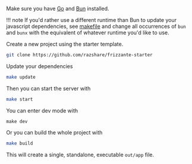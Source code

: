Make sure you have [Go](https://go.dev/doc/install) and [Bun](https://bun.sh/) installed.

!!! note
    If you'd rather use a different runtime than Bun to update your javascript dependencies, see [makefile](https://github.com/razshare/frizzante-starter/blob/main/makefile) and change all occurrences of `bun` and `bunx` with the equivalent of whatever runtime you'd like to use.


Create a new project using the starter template.

```bash
git clone https://github.com/razshare/frizzante-starter
```

Update your dependencies 

```bash
make update
```

Then you can start the server with

```bash
make start
```


You can enter dev mode with

```dev
make dev
```

Or you can build the whole project with

```bash
make build
```

This will create a single, standalone, executable `out/app` file.